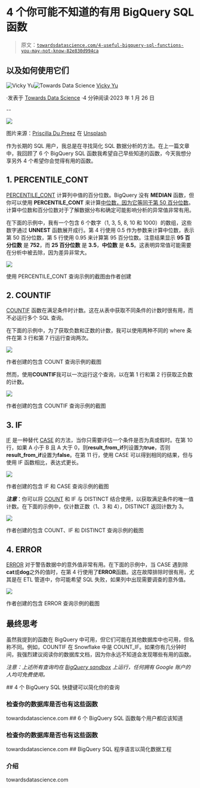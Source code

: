 # 4 个你可能不知道的有用 BigQuery SQL 函数

> 原文：[`towardsdatascience.com/4-useful-bigquery-sql-functions-you-may-not-know-82e830d994ca`](https://towardsdatascience.com/4-useful-bigquery-sql-functions-you-may-not-know-82e830d994ca)

## 以及如何使用它们

[](https://madfordata.medium.com/?source=post_page-----82e830d994ca--------------------------------)![Vicky Yu](https://madfordata.medium.com/?source=post_page-----82e830d994ca--------------------------------)[](https://towardsdatascience.com/?source=post_page-----82e830d994ca--------------------------------)![Towards Data Science](https://towardsdatascience.com/?source=post_page-----82e830d994ca--------------------------------) [Vicky Yu](https://madfordata.medium.com/?source=post_page-----82e830d994ca--------------------------------)

·发表于 [Towards Data Science](https://towardsdatascience.com/?source=post_page-----82e830d994ca--------------------------------) ·4 分钟阅读·2023 年 1 月 26 日

--

![](img/1c2be453429ef62ac777a6d882068008.png)

图片来源：[Priscilla Du Preez](https://unsplash.com/@priscilladupreez?utm_source=medium&utm_medium=referral) 在 [Unsplash](https://unsplash.com/?utm_source=medium&utm_medium=referral)

作为长期的 SQL 用户，我总是在寻找简化 SQL 数据分析的方法。在上一篇文章中，我回顾了 6 个 BigQuery SQL 函数我希望自己早些知道的函数，今天我想分享另外 4 个希望你会觉得有用的函数。

## 1\. PERCENTILE_CONT

[PERCENTILE_CONT](https://cloud.google.com/bigquery/docs/reference/standard-sql/navigation_functions#percentile_cont) 计算列中值的百分位数。BigQuery 没有 **MEDIAN** 函数，但你可以使用 **PERCENTILE_CONT** 来计算[中位数，因为它等同于第 50 百分位数](https://www.statisticshowto.com/probability-and-statistics/percentiles-rank-range/)。计算中位数和百分位数对于了解数据分布和确定可能影响分析的异常值非常有用。

在下面的示例中，我有一个包含 6 个数字（1, 3, 5, 8, 10 和 1000）的数组，这些数字通过 **UNNEST** 函数展开成行。第 4 行使用 0.5 作为参数来计算中位数，表示第 50 百分位数，第 5 行使用 0.95 来计算第 95 百分位数。注意结果显示 **95 百分位数** 是 **752**，而 **25 百分位数** 是 **3.5**，**中位数** 是 **6.5**。这表明异常值可能需要在分析中被去除，因为差异非常大。

![](img/0737467f5c768c7be9f2134e0350b3be.png)

使用 PERCENTILE_CONT 查询示例的截图由作者创建

## 2\. COUNTIF

[COUNTIF](https://cloud.google.com/bigquery/docs/reference/standard-sql/aggregate_functions#countif) 函数在满足条件时计数。这在从表中获取不同条件的计数时很有用，而不必运行多个 SQL 查询。

在下面的示例中，为了获取负数和正数的计数，我可以使用两种不同的 where 条件在第 3 行和第 7 行运行查询两次。

![](img/63eb4d0b2797e5bbb0c52dfed07a9d62.png)

作者创建的包含 COUNT 查询示例的截图

然而，使用**COUNTIF**我可以一次运行这个查询，以在第 1 行和第 2 行获取正负数的计数。

![](img/528a556fc57febccd27d1bff449bfe33.png)

作者创建的包含 COUNTIF 查询示例的截图

## 3\. IF

[IF](https://cloud.google.com/bigquery/docs/reference/standard-sql/conditional_expressions#if) 是一种替代 [CASE](https://cloud.google.com/bigquery/docs/reference/standard-sql/conditional_expressions#case) 的方法，当你只需要评估一个条件是否为真或假时。在第 10 行，如果 A 小于 B 且 A 大于 0，则**result_from_if**列设置为**true**，否则**result_from_if**设置为**false**。在第 11 行，使用 CASE 可以得到相同的结果，但与使用 IF 函数相比，表达式更长。

![](img/aec1e3b1165d878b0351956c4a5c3088.png)

作者创建的包含 IF 和 CASE 查询示例的截图

***注意***：你可以将 [COUNT](https://cloud.google.com/bigquery/docs/reference/standard-sql/aggregate_functions#count) 和 IF 与 DISTINCT 结合使用，以获取满足条件的唯一值计数。在下面的示例中，仅计数正数（1、3 和 4），DISTINCT 返回计数为 3。

![](img/79c7bd97ab2a07fbd888d768b86f0568.png)

作者创建的包含 COUNT、IF 和 DISTINCT 查询示例的截图

## 4\. ERROR

[ERROR](https://cloud.google.com/bigquery/docs/reference/standard-sql/debugging_functions#error) 对于警告数据中的意外值非常有用。在下面的示例中，当 CASE 遇到除**cat**或**dog**之外的值时，在第 4 行使用了**ERROR**函数。这在故障排除时很有用，尤其是在 ETL 管道中，你可能希望 SQL 失败，如果列中出现需要调查的意外值。

![](img/f33db78f185d9f04a16df5c719257ba6.png)

作者创建的包含 ERROR 查询示例的截图

## 最终思考

虽然我提到的函数在 BigQuery 中可用，但它们可能在其他数据库中也可用，但名称不同。例如，COUNTIF 在 Snowflake 中是 COUNT_IF。如果你有几分钟时间，我强烈建议阅读你的数据库文档，因为你永远不知道会发现哪些有用的函数。

*注意：上述所有查询均在* [*BigQuery sandbox*](https://cloud.google.com/bigquery/docs/sandbox) *上运行，任何拥有 Google 账户的人均可免费使用。*

[](/4-bigquery-sql-shortcuts-that-can-simplify-your-queries-30f94666a046?source=post_page-----82e830d994ca--------------------------------) ## 4 个 BigQuery SQL 快捷键可以简化你的查询

### 检查你的数据库是否也有这些函数

towardsdatascience.com [](/6-bigquery-sql-functions-every-user-should-know-9ed97b1cf72e?source=post_page-----82e830d994ca--------------------------------) ## 6 个 BigQuery SQL 函数每个用户都应该知道

### 检查你的数据库是否也有这些函数

towardsdatascience.com [](/bigquery-sql-procedural-language-to-simplify-data-engineering-66ecfc47f3ac?source=post_page-----82e830d994ca--------------------------------) ## BigQuery SQL 程序语言以简化数据工程

### 介绍

towardsdatascience.com
